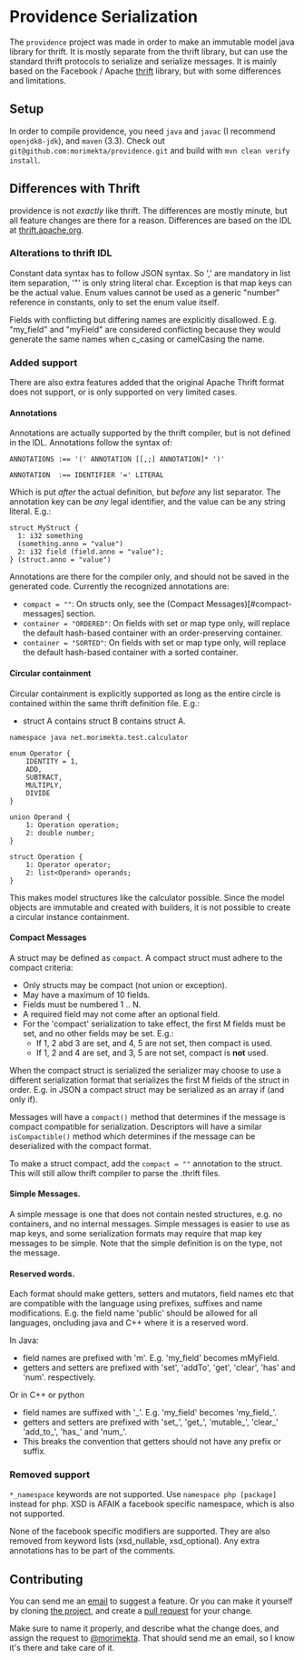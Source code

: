 Providence Serialization
========================

The `providence` project was made in order to make an immutable model java
library for thrift. It is mostly separate from the thrift library, but can use
the standard thrift protocols to serialize and serialize messages. It is mainly
based on the Facebook / Apache [thrift](https://thrift.apache.org/) library,
but with some differences and limitations.

## Setup

In order to compile providence, you need `java` and `javac` (I recommend
`openjdk8-jdk`), and `maven` (3.3). Check out
`git@github.com:morimekta/providence.git` and build with
`mvn clean verify install`.

## Differences with Thrift

providence is not *exactly* like thrift. The differences are mostly minute, but
all feature changes are there for a reason. Differences are based on the IDL at
[thrift.apache.org](https://thrift.apache.org/docs/idl).

### Alterations to thrift IDL

Constant data syntax has to follow JSON syntax. So ',' are mandatory in list
item separation, '"' is only string literal char. Exception is that map keys
can be the actual value. Enum values cannot be used as a generic "number"
reference in constants, only to set the enum value itself.

Fields with conflicting but differing names are explicitly disallowed. E.g. 
"my_field" and "myField" are considered conflicting because they would generate
the same names when c_casing or camelCasing the name.

### Added support

There are also extra features added that the original Apache Thrift format does
not support, or is only supported on very limited cases.

#### Annotations

Annotations are actually supported by the thrift compiler, but is not defined in
the IDL. Annotations follow the syntax of:

```
ANNOTATIONS :== '(' ANNOTATION [[,;] ANNOTATION]* ')'

ANNOTATION  :== IDENTIFIER '=' LITERAL
```

Which is put _after_ the actual definition, but _before_ any list separator. The
annotation key can be *any* legal identifier, and the value can be any string
literal. E.g.:

```thrift
struct MyStruct {
  1: i32 something
  (something.anno = "value")
  2: i32 field (field.anno = "value");
} (struct.anno = "value")
```

Annotations are there for the compiler only, and should not be saved in the
generated code. Currently the recognized annotations are:
 
* `compact = ""`: On structs only, see the (Compact Messages)[#compact-messages] section.
* `container = "ORDERED"`: On fields with set or map type only, will replace the
  default hash-based container with an order-preserving container.
* `container = "SORTED"`: On fields with set or map type only, will replace the
  default hash-based container with a sorted container.

#### Circular containment

Circular containment is explicitly supported as long as the entire circle is
contained within the same thrift definition file. E.g.:

- struct A contains struct B contains struct A.

```thrift
namespace java net.morimekta.test.calculator

enum Operator {
    IDENTITY = 1,
    ADD,
    SUBTRACT,
    MULTIPLY,
    DIVIDE
}

union Operand {
    1: Operation operation;
    2: double number;
}

struct Operation {
    1: Operator operator;
    2: list<Operand> operands;
}
```

This makes model structures like the calculator possible. Since the model
objects are immutable and created with builders, it is not possible to create
a circular instance containment.

#### Compact Messages

A struct may be defined as `compact`. A compact struct must adhere to the
compact criteria:

- Only structs may be compact (not union or exception).
- May have a maximum of 10 fields.
- Fields must be numbered 1 .. N.
- A required field may not come after an optional field.
- For the 'compact' serialization to take effect, the first M fields must be set,
  and no other fields may be set. E.g.:
    * If 1, 2 abd 3 are set, and 4, 5 are not set, then compact is used.
    * If 1, 2 and 4 are set, and 3, 5 are not set, compact is **not** used.

When the compact struct is serialized the serializer may choose to use a
different serialization format that serializes the first M fields of the struct
in order. E.g. in JSON a compact struct may be serialized as an array if (and
only if).

Messages will have a `compact()` method that determines if the message is
compact compatible for serialization. Descriptors will have a similar
`isCompactible()` method which determines if the message can be deserialized with
the compact format.

To make a struct compact, add the `compact = ""` annotation to the struct. This
will still allow thrift compiler to parse the .thrift files.

#### Simple Messages.

A simple message is one that does not contain nested structures, e.g. no containers,
and no internal messages. Simple messages is easier to use as map keys, and some
serialization formats may require that map key messages to be simple. Note that
the simple definition is on the type, not the message.

#### Reserved words.

Each format should make getters, setters and mutators, field names etc that are
compatible with the language using prefixes, suffixes and name modifications.
E.g. the field name 'public' should be allowed for all languages, oncluding
java and C++ where it is a reserved word.

In Java:

- field names are prefixed with 'm'. E.g. 'my_field' becomes mMyField.
- getters and setters are prefixed with 'set', 'addTo', 'get', 'clear', 'has' and 'num'.
  respectively.

Or in C++ or python

- field names are suffixed with '\_'. E.g. 'my_field' becomes 'my\_field\_'.
- getters and setters are prefixed with 'set\_', 'get\_', 'mutable\_', 'clear\_' 'add\_to\_', 'has\_' and 'num\_'.
- This breaks the convention that getters should not have any prefix or suffix.

### Removed support

`*_namespace` keywords are not supported. Use `namespace php [package]` instead
for php. XSD is AFAIK a facebook specific namespace, which is also not
supported.

None of the facebook specific modifiers are supported. They are also removed
from keyword lists (xsd_nullable, xsd_optional). Any extra annotations has to
be part of the comments.

## Contributing

You can send me an [email](mailto:oss@morimekta.net) to suggest a feature. Or
you can make it yourself by cloning
[the project](https://github.com/morimekta/providence), and create a
[pull request](https://github.com/morimekta/providence/pulls) for your change.

Make sure to name it properly, and describe what the change does, and assign
the request to [@morimekta](https://github.com/morimekta). That should send me
an email, so I know it's there and take care of it.
